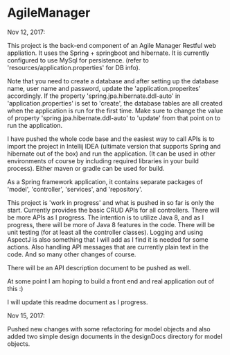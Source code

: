 # AgileManager
Nov 12, 2017:

This project is the back-end component of an Agile Manager Restful web appliation. It uses the Spring + springboot and hibernate. It is currently configured to use MySql for persistence. (refer to 'resources/application.properties' for DB info). 

Note that you need to create a database and after setting up the database name, user name and password, update the 'application.properites' accordingly. If the property 'spring.jpa.hibernate.ddl-auto' in 'application.properties' is set to 'create', the database tables are all created when the application is run for the first time. Make sure to change the value of property 'spring.jpa.hibernate.ddl-auto' to 'update' from that point on to run the application.

I have pushed the whole code base and the easiest way to call APIs is to import the project in Intellij IDEA (ultimate version that supports Spring and hibernate out of the box) and run the application. (It can be used in other environments of course by including required libraries in your build process). Either maven or gradle can be used for build.

As a Spring framework application,  it contains separate packages of 'model', 'controller', 'services', and 'repository'. 

This project is 'work in progress' and what is pushed in so far is only the start. Currently provides the basic CRUD APIs for all controllers. There will be more APIs as I progress. The intention is to utilize Java 8, and as I progress, there will be more of Java 8 features in the code.
There will be unit testing (for at least all the controller classes). 
Logging and using AspectJ is also something that I will add as I find it is needed for some actions.
Also handling API messages that are currently plain text in the code. And so many other changes of course.

There will be an API description document to be pushed as well.

At some point I am hoping to build a front end and real application out of this :)

I will update this readme document as I progress.

Nov 15, 2017:

Pushed new changes with some refactoring for model objects and also added two simple design documents in the designDocs directory for model objects.
